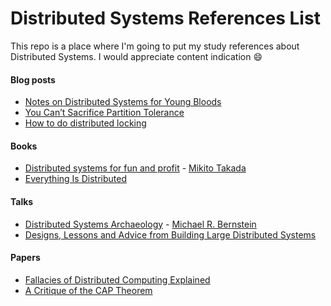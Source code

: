 # Distributed Systems References List

This repo is a place where I'm going to put my study references about Distributed Systems.
I would appreciate content indication :smile:


#### Blog posts
- [Notes on Distributed Systems for Young Bloods](http://www.somethingsimilar.com/2013/01/14/notes-on-distributed-systems-for-young-bloods/)
- [You Can’t Sacrifice Partition Tolerance](http://codahale.com/you-cant-sacrifice-partition-tolerance/)
- [How to do distributed locking](https://martin.kleppmann.com/2016/02/08/how-to-do-distributed-locking.html)

#### Books
- [Distributed systems for fun and profit](http://book.mixu.net/distsys/single-page.html) - [Mikito Takada](https://twitter.com/mikitotakada)
- [Everything Is Distributed](http://www.oreilly.com/webops-perf/free/everything-is-distributed.csp)

#### Talks
- [Distributed Systems Archaeology](http://michaelrbernste.in/2013/11/22/distributed-systems-archaeology.html) - [Michael R. Bernstein](https://twitter.com/mrb_bk)
- [Designs, Lessons and Advice from Building Large
Distributed Systems](http://www.cs.cornell.edu/projects/ladis2009/talks/dean-keynote-ladis2009.pdf)

#### Papers
- [Fallacies of Distributed Computing
Explained](http://www.rgoarchitects.com/Files/fallacies.pdf)
- [A Critique of the CAP Theorem](http://arxiv.org/pdf/1509.05393v2.pdf)
